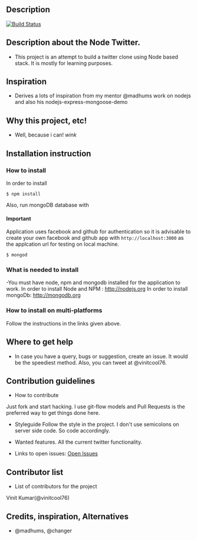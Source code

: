 ## Description

[![Build Status](https://travis-ci.org/vinitcool76/node-twitter.png?branch=master)](https://travis-ci.org/vinitcool76/node-twitter)

## Description about the Node Twitter. 
- This project is an attempt to build a twitter clone using Node based stack. It is mostly for learning purposes.

## Inspiration
- Derives a lots of inspiration from my mentor @madhums work on nodejs and also his nodejs-express-mongoose-demo

## Why this project, etc!
- Well, because i can! *wink*

## Installation instruction

### How to install
In order to install
    
    $ npm install

Also, run mongoDB database with 

#### Important

Application uses facebook and github for authentication so it is advisable to create your own facebook and github app with `http://localhost:3000` as the applcation url for testing on local machine.

    $ mongod
### What is needed to install
    
-You must have node, npm and mongodb installed for the application to work.
In order to install Node and NPM : http://nodejs.org
In order to install mongoDb: http://mongodb.org

### How to install on multi-platforms
Follow the instructions in the links given above.

## Where to get help
- In case you have a query, bugs or suggestion, create an issue. It would be the speediest method. Also, you can tweet at @vinitcool76.

## Contribution guidelines
- How to contribute

Just fork and start hacking. I use git-flow models and Pull Requests is the preferred way to get things done here.
- Styleguide
Follow the style in the project. I don't use semicolons on server side code. So code accordingly.

- Wanted features.
All the current twitter functionality.

- Links to open issues: [Open Issues](https://github.com/vinitcool76/node-twitter/issues?milestone=1&state=open)


## Contributor list
- List of contributors for the project

Vinit Kumar(@vinitcool76)

## Credits, inspiration, Alternatives
- @madhums, @changer



